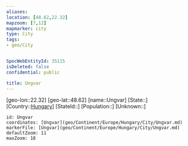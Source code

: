 ```yaml
---
aliases: 
location: [48.62,22.32]
mapzoom: [7,12] 
mapmarker: city 
type: City
tags:
- geo/City


SpocWebEntityId: 35115
isDeleted: false
confidential: public

title: Ungvar
---
```

[geo-lon::22.32]
[geo-lat::48.62]
[name::Ungvar]
[State::]
[Country::[Hungary](geo/Continent/Europe/Hungary.md)]
[StateId::]
[Population::]
[Unknown::]


```leaflet
id: Ungvar
coordinates: [Ungvar](geo/Continent/Europe/Hungary/City/Ungvar.md)
markerFile: [Ungvar](geo/Continent/Europe/Hungary/City/Ungvar.md)
defaultZoom: 11 
maxZoom: 18
```


